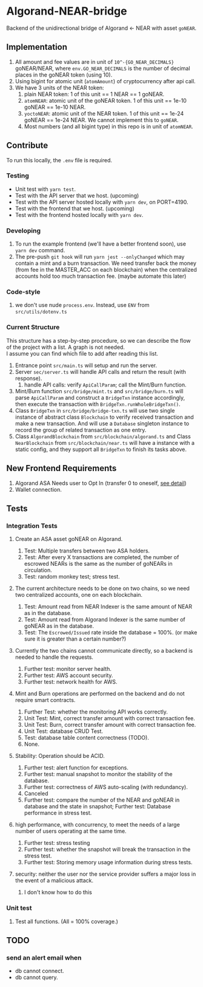 # Algorand-NEAR-bridge

Backend of the unidirectional bridge of Algorand <- NEAR with asset `goNEAR`.

## Implementation

1. All amount and fee values are in unit of `10^-{GO_NEAR_DECIMALS}` goNEAR/NEAR, where `env.GO_NEAR_DECIMALS` is the number of decimal places in the goNEAR token (using 10).
2. Using bigint for atomic unit (`atomAmount`) of cryptocurrency after api call.
3. We have 3 units of the NEAR token:
   1. plain NEAR token: 1 of this unit == 1 NEAR == 1 goNEAR.
   2. `atomNEAR`: atomic unit of the goNEAR token. 1 of this unit == 1e-10 goNEAR == 1e-10 NEAR.
   3. `yoctoNEAR`: atomic unit of the NEAR token. 1 of this unit == 1e-24 goNEAR == 1e-24 NEAR. We cannot implement this to `goNEAR`.
   4. Most numbers (and all bigint type) in this repo is in unit of `atomNEAR`.

## Contribute

To run this locally, the `.env` file is required.

### Testing

- Unit test with `yarn test`.
- Test with the API server that we host. (upcoming)
- Test with the API server hosted locally with `yarn dev`, on PORT=4190.
- Test with the frontend that we host. (upcoming)
- Test with the frontend hosted locally with `yarn dev`.

### Developing

1. To run the example frontend (we'll have a better frontend soon), use `yarn dev` command.
2. The pre-push `git hook` will run `yarn jest --onlyChanged` which may contain a mint and a burn transaction. We need transfer back the money (from fee in the MASTER_ACC on each blockchain) when the centralized accounts hold too much transaction fee. (maybe automate this later)

### Code-style

1. we don't use nude `process.env`. Instead, use `ENV` from `src/utils/dotenv.ts`

### Current Structure

This structure has a step-by-step procedure, so we can describe the flow of the project with a list. A graph is not needed.  
I assume you can find which file to add after reading this list.

1. Entrance point `src/main.ts` will setup and run the server.
2. Server `sec/server.ts` will handle API calls and return the result (with response).
   1. handle API calls: verify `ApiCallParam`; call the Mint/Burn function.
3. Mint/Burn function `src/bridge/mint.ts` and `src/bridge/burn.ts` will parse `ApiCallParam` and construct a `BridgeTxn` instance accordingly, then execute the transaction with `BridgeTxn.runWholeBridgeTxn()`.
4. Class `BridgeTxn` in `src/bridge/bridge-txn.ts` will use two single instance of abstract class `Blockchain` to verify received transaction and make a new transaction. And will use a `Database` singleton instance to record the group of related transaction as one entry.
5. Class `AlgorandBlockchain` from `src/blockchain/algorand.ts` and Class `NearBlockchain` from `src/blockchain/near.ts` will have a instance with a static config, and they support all `BridgeTxn` to finish its tasks above.

## New Frontend Requirements

1. Algorand ASA Needs user to Opt In (transfer 0 to oneself, [see detail](https://developer.algorand.org/docs/get-details/asa/#receiving-an-asset))
2. Wallet connection.

## Tests

### Integration Tests

1. Create an ASA asset goNEAR on Algorand.

   1. Test: Multiple transfers between two ASA holders.
   2. Test: After every X transactions are completed, the number of escrowed NEARs is the same as the number of goNEARs in circulation.
   3. Test: random monkey test; stress test.

2. The current architecture needs to be done on two chains, so we need two centralized accounts, one on each blockchain.

   1. Test: Amount read from NEAR Indexer is the same amount of NEAR as in the database.
   2. Test: Amount read from Algorand Indexer is the same number of goNEAR as in the database.
   3. Test: The `Escrowed/Issued` rate inside the database = 100%. (or make sure it is greater than a certain number?)

3. Currently the two chains cannot communicate directly, so a backend is needed to handle the requests.

   1. Further test: monitor server health.
   2. Further test: AWS account security.
   3. Further test: network health for AWS.

4. Mint and Burn operations are performed on the backend and do not require smart contracts.

   1. Further Test: whether the monitoring API works correctly.
   2. Unit Test: Mint, correct transfer amount with correct transaction fee.
   3. Unit Test: Burn, correct transfer amount with correct transaction fee.
   4. Unit Test: database CRUD Test.
   5. Test: database table content correctness (TODO).
   6. None.

5. Stability: Operation should be ACID.

   1. Further test: alert function for exceptions.
   2. Further test: manual snapshot to monitor the stability of the database.
   3. Further test: correctness of AWS auto-scaling (with redundancy).
   4. Canceled
   5. Further test: compare the number of the NEAR and goNEAR in database and the state in snapshot; Further test: Database performance in stress test.

6. high performance, with concurrency, to meet the needs of a large number of users operating at the same time.

   1. Further test: stress testing
   2. Further test: whether the snapshot will break the transaction in the stress test.
   3. Further test: Storing memory usage information during stress tests.

7. security: neither the user nor the service provider suffers a major loss in the event of a malicious attack.

   1. I don't know how to do this <!-- TODO -->

### Unit test

1. Test all functions. (All = 100% coverage.)

## TODO

### send an alert email when

- db cannot connect.
- db cannot query.
